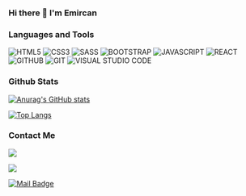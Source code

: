 ### Hi there 👋 I'm Emircan 

### Languages and Tools

![HTML5](https://img.shields.io/badge/html5-%23E34F26.svg?style=for-the-badge&logo=html5&logoColor=white)
![CSS3](https://img.shields.io/badge/css3-%231572B6.svg?style=for-the-badge&logo=css3&logoColor=white)
![SASS](https://img.shields.io/badge/SASS-hotpink.svg?style=for-the-badge&logo=SASS&logoColor=white)
![BOOTSTRAP](https://img.shields.io/badge/bootstrap-%23563D7C.svg?style=for-the-badge&logo=bootstrap&logoColor=white)
![JAVASCRIPT](https://img.shields.io/badge/javascript-%23323330.svg?style=for-the-badge&logo=javascript&logoColor=%23F7DF1E)
![REACT](https://img.shields.io/badge/react-%2320232a.svg?style=for-the-badge&logo=react&logoColor=%2361DAFB)
![GITHUB](https://img.shields.io/badge/github-%23121011.svg?style=for-the-badge&logo=github&logoColor=white)
![GIT](https://img.shields.io/badge/git-%23F05033.svg?style=for-the-badge&logo=git&logoColor=white)
![VISUAL STUDIO CODE](https://img.shields.io/badge/VisualStudioCode-0078d7.svg?style=for-the-badge&logo=visual-studio-code&logoColor=white)


### Github Stats
[![Anurag's GitHub stats](https://github-readme-stats.vercel.app/api?username=emircanaksu&show_icons=true&theme=highcontrast)](https://github.com/anuraghazra/github-readme-stats)

[![Top Langs](https://github-readme-stats.vercel.app/api/top-langs/?username=emircanaksu&show_icons=true&theme=highcontrast)](https://github.com/anuraghazra/github-readme-stats)







### Contact Me

[![](https://img.shields.io/badge/linkedin-%230077B5.svg?&style=for-the-badge&logo=linkedin&logoColor=white)](https://www.linkedin.com/in/EmircanAksu/)



[![](https://img.shields.io/badge/instagram-%23E4405F.svg?&style=for-the-badge&logo=instagram&logoColor=white)](https://instagram.com/emircan__aksu)

[![Mail Badge](https://img.shields.io/badge/emircanaksu43@gmail.com-c14438?style=for-the-badge&logo=Gmail&logoColor=white&link=mailto:emircanaksu43@gmail.com)](mailto:emircanaksu43@gmail.com)
<!--
**EmircanAksu/emircanaksu** is a ✨ _special_ ✨ repository because its `README.md` (this file) appears on your GitHub profile.

Here are some ideas to get you started:

- 🔭 I’m currently working on ...
- 🌱 I’m currently learning ...
- 👯 I’m looking to collaborate on ...
- 🤔 I’m looking for help with ...
- 💬 Ask me about ...
- 📫 How to reach me: ...
- 😄 Pronouns: ...
- ⚡ Fun fact: ...


-->
